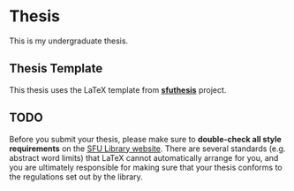 # Thesis

This is my undergraduate thesis.

## Thesis Template

This thesis uses the LaTeX template from [**sfuthesis**](https://github.com/rchurchley/sfuthesis) project.

## TODO

Before you submit your thesis, please make sure to **double-check all style requirements** on the [SFU Library website](http://www.lib.sfu.ca/help/writing/thesis).
There are several standards (e.g. abstract word limits) that LaTeX cannot automatically arrange for you, and you are ultimately responsible for making sure that your thesis conforms to the regulations set out by the library.
